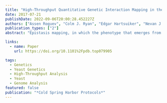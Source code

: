 ```yaml
---
title: "High-Throughput Quantitative Genetic Interaction Mapping in the Fission Yeast Schizosaccharomyces pombe"
date: 2017-07-21
publishDate: 2022-09-06T20:00:28.452227Z
authors: ["Assen Roguev", "Colm J. Ryan", "Edgar Hartsuiker", "Nevan J Krogan"]
publication_types: ["2"]
abstract: "Epistasis mapping, in which the phenotype that emerges from combining pairs of mutations is measured quantitatively, is a powerful tool for unbiased study of gene function. When performed at a large scale, this approach has been used to assign function to previously uncharacterized genes, define functional modules and pathways, and study their cross talk. These experiments rely heavily on methods for rapid sampling of binary combinations of mutant alleles by systematic generation of a series of double mutants. Epistasis mapping technologies now exist in various model systems. Here we provide an overview of different epistasis mapping technologies, including the pombe epistasis mapper (PEM) system designed for the collection of quantitative genetic interaction data in fission yeast *Schizosaccharomyces pombe*. Comprising a series of high-throughput selection steps for generation and characterization of double mutants, the PEM system has provided insight into a wide range of biological processes as well as facilitated evolutionary analysis of genetic interactomes across different species."

links:
  - name: Paper
    url: https://doi.org/10.1101%2Fpdb.top079905

tags:
  - Genetics
  - Yeast Genetics
  - High-Throughput Analysis
  - Yeast
  - Genome Analysis
featured: false
publication: "*Cold Spring Harbor Protocols*"
---
```


